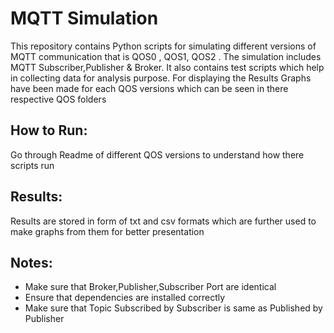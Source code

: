 # MQTT Simulation

This repository contains Python scripts for simulating different versions of MQTT communication that is QOS0 , QOS1, QOS2 . The simulation includes MQTT Subscriber,Publisher & Broker.
It also contains test scripts which help in collecting data for analysis purpose.
For displaying the Results Graphs have been made for each QOS versions which can be seen in there respective  QOS folders

## How to Run:

Go through Readme of different QOS versions to understand how there scripts run

## Results:

Results are stored in form of txt and csv formats which are further used to make graphs from them for better presentation

## Notes:

- Make sure that Broker,Publisher,Subscriber Port are identical
- Ensure that dependencies are installed correctly
- Make sure that Topic Subscribed by Subscriber is same as Published by Publisher


